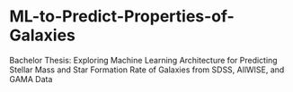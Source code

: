# ML-to-Predict-Properties-of-Galaxies
Bachelor Thesis: Exploring Machine Learning Architecture for Predicting Stellar Mass and Star Formation Rate of Galaxies from SDSS, AllWISE, and GAMA Data
